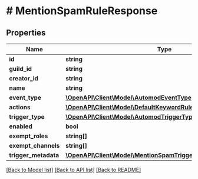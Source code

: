 # # MentionSpamRuleResponse

## Properties

Name | Type | Description | Notes
------------ | ------------- | ------------- | -------------
**id** | **string** |  |
**guild_id** | **string** |  |
**creator_id** | **string** |  |
**name** | **string** |  |
**event_type** | [**\OpenAPI\Client\Model\AutomodEventType**](AutomodEventType.md) |  |
**actions** | [**\OpenAPI\Client\Model\DefaultKeywordRuleResponseActionsInner[]**](DefaultKeywordRuleResponseActionsInner.md) |  |
**trigger_type** | [**\OpenAPI\Client\Model\AutomodTriggerType**](AutomodTriggerType.md) |  |
**enabled** | **bool** |  | [optional]
**exempt_roles** | **string[]** |  | [optional]
**exempt_channels** | **string[]** |  | [optional]
**trigger_metadata** | [**\OpenAPI\Client\Model\MentionSpamTriggerMetadataResponse**](MentionSpamTriggerMetadataResponse.md) |  |

[[Back to Model list]](../../README.md#models) [[Back to API list]](../../README.md#endpoints) [[Back to README]](../../README.md)
